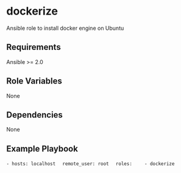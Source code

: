 dockerize
=========

Ansible role to install docker engine on Ubuntu

Requirements
------------

Ansible >= 2.0

Role Variables
--------------

None

Dependencies
------------

None

Example Playbook
----------------

`- hosts: localhost`
`  remote_user: root`
`  roles:`
`    - dockerize`
